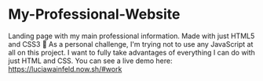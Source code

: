 # My-Professional-Website
Landing page with my main professional information. Made with just HTML5 and CSS3 🍰
As a personal challenge, I'm trying not to use any JavaScript at all on this project. I want to fully take advantages of everything I can do with just HTML and CSS.
You can see a live demo here:
https://luciawainfeld.now.sh/#work
